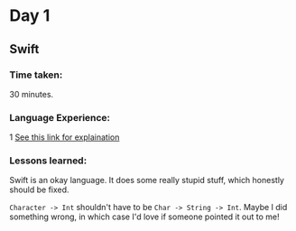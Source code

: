 # Day 1
## Swift

### Time taken: 

30 minutes.

### Language Experience:

1 [See this link for explaination](https://github.com/aaomidi/Advent-of-Code-2017/blob/master/README.md)

### Lessons learned:

Swift is an okay language. It does some really stupid stuff, which honestly should be fixed.

`Character -> Int` shouldn't have to be `Char -> String -> Int`. Maybe I did something wrong, in which case I'd love if someone pointed it out to me!